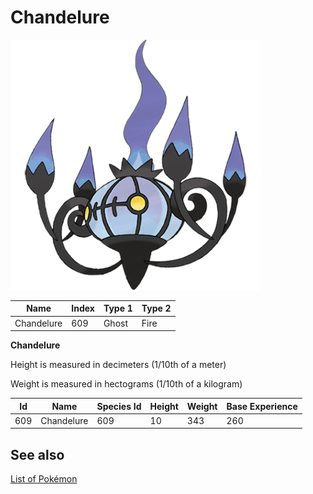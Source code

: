 # Chandelure


![Chandelure](images/609.png)

| **Name** | **Index** | **Type 1** | **Type 2** |
|----|----|----|----|
| Chandelure | 609 | Ghost | Fire  |

**Chandelure** 


Height is measured in decimeters (1/10th of a meter)

Weight is measured in hectograms (1/10th of a kilogram)

| **Id** | **Name** | **Species Id** | **Height** | **Weight** | **Base Experience** |
|--------|----------|----------------|------------|------------|---------------------|
| 609 | Chandelure | 609 | 10 | 343 | 260 |


## See also

[List of Pokémon](../pokemon.md)
